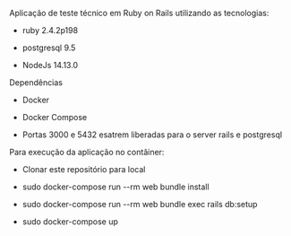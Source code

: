 Aplicação de teste técnico em Ruby on Rails utilizando as tecnologias:

* ruby 2.4.2p198

* postgresql 9.5

* NodeJs 14.13.0

Dependências

* Docker

* Docker Compose

* Portas 3000 e 5432 esatrem liberadas para o server rails e postgresql

Para execução da aplicação no contâiner: 

* Clonar este repositório para local

* sudo docker-compose run --rm web bundle install

* sudo docker-compose run --rm web bundle exec rails db:setup

* sudo docker-compose up